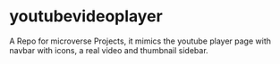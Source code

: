 # youtubevideoplayer

A Repo for microverse Projects, it mimics the youtube player page with navbar with icons, a real video and thumbnail sidebar.

